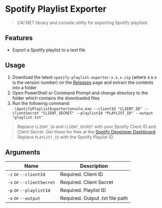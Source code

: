 # Spotify Playlist Exporter

> C#/.NET library and console utility for exporting Spotify playlists

## Features
- Export a Spotify playlist to a text file

## Usage
1. Download the latest `spotify-playlist-exporter-x.x.x.zip` (where x.x.x is the version number) on the [Releases](https://github.com/GeorgeGee/spotify-playlist-exporter/releases) page and extract the contents into a folder
2. Open PowerShell or Command Prompt and change directory to the folder which contains the downloaded files
3. Run the following command:  
`.\SpotifyPlaylistExporterConsole.exe --clientId "CLIENT_ID" --clientSecret "CLIENT_SECRET" --playlistId "PLAYLIST_ID" --output "playlist.txt"`
> Replace `CLIENT_ID` and `CLIENT_SECRET` with your Spotify Client ID and Client Secret. Get these for free at the [Spotify Developer Dashboard](https://developer.spotify.com/dashboard/).  
> Replace `PLAYLIST_ID` with the Spotify Playlist ID

## Arguments
Name|Description
-|-
`-i` or `--clientId`|Required. Client ID
`-s` or `--clientSecret`|Required. Client Secret
`-p` or `--playlistId`|Required. Playlist ID
`-o` or `--output`|Required. Output .txt file path 